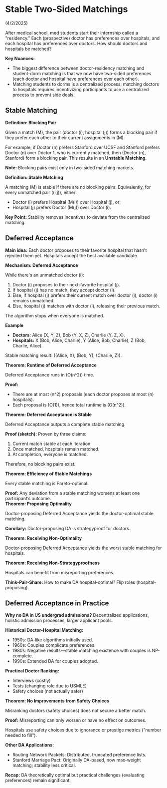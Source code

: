 # Stable Two-Sided Matchings
(4/2/2025)

After medical school, med students start their internship called a "residency." Each (prospective) doctor has preferences over hospitals, and each hospital has preferences over doctors. How should doctors and hospitals be matched?

**Key Nuances:**

- The biggest difference between doctor-residency matching and student-dorm matching is that we now have two-sided preferences (each doctor and hospital have preferences over each other).
- Matching students to dorms is a centralized process; matching doctors to hospitals requires incentivizing participants to use a centralized process to prevent side deals.

## Stable Matching

<div class="definition" markdown="1">
<strong>Definition: Blocking Pair</strong>

Given a match \(M\), the pair (doctor \(i\), hospital \(j\)) forms a blocking pair if they prefer each other to their current assignments in \(M\).
</div>

For example, if Doctor \(n\) prefers Stanford over UCSF and Stanford prefers Doctor \(n\) over Doctor 1, who is currently matched, then (Doctor \(n\), Stanford) form a blocking pair. This results in an **Unstable Matching**.

**Note:** Blocking pairs exist only in two-sided matching markets.

<div class="definition" markdown="1">
<strong>Definition: Stable Matching</strong>

A matching \(M\) is stable if there are no blocking pairs. Equivalently, for every unmatched pair \((i,j)\), either:

- Doctor \(i\) prefers Hospital \(M(i)\) over Hospital \(j\), or;
- Hospital \(j\) prefers Doctor \(M(j)\) over Doctor \(i\).
</div>

**Key Point:** Stability removes incentives to deviate from the centralized matching.

## Deferred Acceptance

**Main idea:** Each doctor proposes to their favorite hospital that hasn't rejected them yet. Hospitals accept the best available candidate.

<div class="definition" markdown="1">
<strong>Mechanism: Deferred Acceptance</strong>

While there's an unmatched doctor \(i\):

1. Doctor \(i\) proposes to their next-favorite hospital \(j\).
2. If hospital \(j\) has no match, they accept doctor \(i\).
3. Else, if hospital \(j\) prefers their current match over doctor \(i\), doctor \(i\) remains unmatched.
4. Else, hospital \(j\) matches with doctor \(i\), releasing their previous match.

The algorithm stops when everyone is matched.
</div>

<div class="example" markdown="1">
<strong>Example</strong>

- **Doctors:** Alice (X, Y, Z), Bob (Y, X, Z), Charlie (Y, Z, X).
- **Hospitals:** X (Bob, Alice, Charlie), Y (Alice, Bob, Charlie), Z (Bob, Charlie, Alice).

Stable matching result: \((Alice, X), (Bob, Y), (Charlie, Z)\).
</div>

<div class="theorem" markdown="1">
<strong>Theorem: Runtime of Deferred Acceptance</strong>

Deferred Acceptance runs in \(O(n^2)\) time.
</div>

<div class="proof" markdown="1">
<strong>Proof:</strong>

- There are at most \(n^2\) proposals (each doctor proposes at most \(n\) hospitals).
- Each proposal is \(O(1)\), hence total runtime is \(O(n^2)\).
</div>

<div class="theorem" markdown="1">
<strong>Theorem: Deferred Acceptance is Stable</strong>

Deferred Acceptance outputs a complete stable matching.
</div>

<div class="proof" markdown="1">
<strong>Proof (sketch):</strong> Proven by three claims:

1. Current match stable at each iteration.
2. Once matched, hospitals remain matched.
3. At completion, everyone is matched.

Therefore, no blocking pairs exist.
</div>

<div class="theorem" markdown="1">
<strong>Theorem: Efficiency of Stable Matchings</strong>

Every stable matching is Pareto-optimal.
</div>

<div class="proof" markdown="1">
<strong>Proof:</strong> Any deviation from a stable matching worsens at least one participant’s outcome.
</div>

<div class="theorem" markdown="1">
<strong>Theorem: Proposing Optimality</strong>

Doctor-proposing Deferred Acceptance yields the doctor-optimal stable matching.
</div>

**Corollary:** Doctor-proposing DA is strategyproof for doctors.

<div class="theorem" markdown="1">
<strong>Theorem: Receiving Non-Optimality</strong>

Doctor-proposing Deferred Acceptance yields the worst stable matching for hospitals.
</div>

<div class="theorem" markdown="1">
<strong>Theorem: Receiving Non-Strategyproofness</strong>

Hospitals can benefit from misreporting preferences.
</div>

**Think-Pair-Share:** How to make DA hospital-optimal? Flip roles (hospital-proposing).

## Deferred Acceptance in Practice

**Why no DA in US undergrad admissions?** Decentralized applications, holistic admission processes, larger applicant pools.

**Historical Doctor-Hospital Matching:**

- 1950s: DA-like algorithms initially used.
- 1960s: Couples complicate preferences.
- 1980s: Negative results—stable matching existence with couples is NP-complete.
- 1990s: Extended DA for couples adopted.

**Practical Doctor Ranking:**

- Interviews (costly)
- Tests (changing role due to USMLE)
- Safety choices (not actually safer)

<div class="theorem" markdown="1">
<strong>Theorem: No Improvements from Safety Choices</strong>

Misranking doctors (safety choices) does not secure a better match.
</div>

<div class="proof" markdown="1">
<strong>Proof:</strong> Misreporting can only worsen or have no effect on outcomes.
</div>

Hospitals use safety choices due to ignorance or prestige metrics ("number needed to fill").

**Other DA Applications:**

- Routing Network Packets: Distributed, truncated preference lists.
- Stanford Marriage Pact: Originally DA-based, now max-weight matching; stability less critical.

**Recap:** DA theoretically optimal but practical challenges (evaluating preferences) remain significant.
